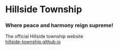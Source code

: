 # Hillside Township
### Where peace and harmony reign supreme!
The official Hillside township website<br>
[hillside-township.github.io](https://hillside-township.github.io)
